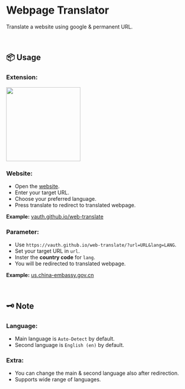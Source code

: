 # Webpage Translator 
Translate a website using google & permanent URL.

<br>

## 📦 Usage
### Extension:
<a href="https://addons.mozilla.org/en-US/firefox/addon/translate-url"><img src="https://github.com/user-attachments/assets/7295317a-2219-4422-b826-3b61452a6c91" width="200px"></a>

### Website:
- Open the [website](https://vauth.github.io/web-translate).
- Enter your target URL.
- Choose your preferred language.
- Press translate to redirect to translated webpage.

**Example:** [vauth.github.io/web-translate](https://vauth.github.io/translate-url/)
### Parameter:
- Use `https://vauth.github.io/web-translate/?url=URL&lang=LANG`.
- Set your target URL in `url`.
- Inster the **country code** for `lang`.
- You will be redirected to translated webpage.

**Example:** [us.china-embassy.gov.cn](https://vauth.github.io/translate-url/?url=http://us.china-embassy.gov.cn&lang=en)

<br>

## 🗝 Note
### Language:
- Main language is `Auto-Detect` by default.
- Second language is `English (en)` by default.
### Extra:
- You can change the main & second language also after redirection.
- Supports wide range of languages.
